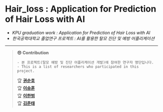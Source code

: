 # Hair_loss : Application for Prediction of Hair Loss with AI
- _KPU graduation work : Application for Prediction of Hair Loss with AI_                 
- _한국공학대학교 졸업연구 프로젝트 : AI를 활용한 탈모 진단 및 예방 어플리케이션_

---    

> **😎 Contribution**
> ```
> - 본 프로젝트(탈모 예방 및 진단 어플리케이션 개발)에 참여한 연구자 명단입니다.
> - This is a list of researchers who participated in this project.
> ```
> 🏆 **[권순호](https://github.com/tnsgh9603)**    
> 🏆 **[이승훈](https://github.com/CodingLeeSeungHoon)**    
> 🏆 **[이한범](https://github.com/Y-greatigr)**    
> 🏆 **[김준태](https://github.com/KZunT)**    
